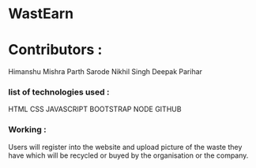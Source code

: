 # WastEarn

# Contributors :
Himanshu Mishra
Parth Sarode
Nikhil Singh
Deepak Parihar

### list of technologies used :
HTML
CSS
JAVASCRIPT
BOOTSTRAP
NODE
GITHUB

### Working :
Users will register into the website and upload picture of the waste they have which will be recycled or buyed by the organisation or the company.